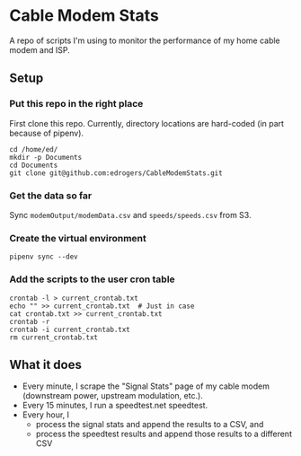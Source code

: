 # Cable Modem Stats

A repo of scripts I'm using to monitor the performance of my home cable modem and ISP.

## Setup 

### Put this repo in the right place

First clone this repo. Currently, directory locations are hard-coded (in part because of pipenv).

```
cd /home/ed/
mkdir -p Documents
cd Documents
git clone git@github.com:edrogers/CableModemStats.git
```

### Get the data so far

Sync `modemOutput/modemData.csv` and `speeds/speeds.csv` from S3.

### Create the virtual environment

```
pipenv sync --dev
```

### Add the scripts to the user cron table

```
crontab -l > current_crontab.txt
echo "" >> current_crontab.txt  # Just in case
cat crontab.txt >> current_crontab.txt
crontab -r
crontab -i current_crontab.txt
rm current_crontab.txt
```

## What it does

* Every minute, I scrape the "Signal Stats" page of my cable modem (downstream power, upstream modulation, etc.).
* Every 15 minutes, I run a speedtest.net speedtest.
* Every hour, I 
  * process the signal stats and append the results to a CSV, and
  * process the speedtest results and append those results to a different CSV

